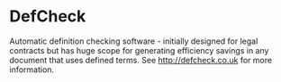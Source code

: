 # DefCheck
Automatic definition checking software - initially designed for legal contracts but has huge scope for generating efficiency savings in any document that uses defined terms. See http://defcheck.co.uk for more information.
